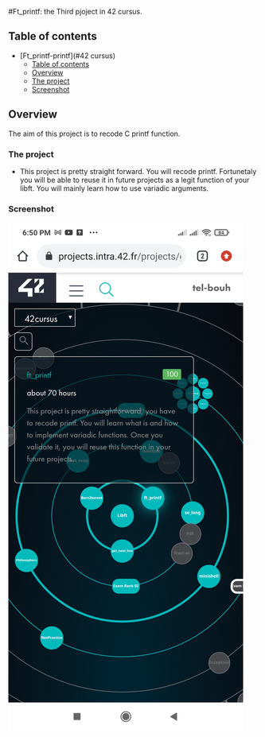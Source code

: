 #Ft_printf: the Third pjoject in 42 cursus.

## Table of contents

- [Ft_printf-printf](#42 cursus)
  - [Table of contents](#table-of-contents)
  - [Overview](#overview)
  - [The project](#the-project)
  - [Screenshot](#screenshot)



## Overview
The aim of this project is to recode C printf function.

### The project

- This project is pretty straight forward. You will recode printf. Fortunetaly
you will be able to reuse it in future projects as a legit function of your libft. You will
mainly learn how to use variadic arguments.



### Screenshot

![Result](./screenshot/Ft_printf.jpg)
